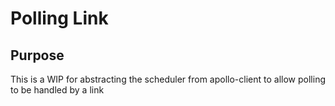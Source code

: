 # Polling Link

## Purpose
This is a WIP for abstracting the scheduler from apollo-client to allow polling to be handled by a link

